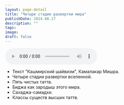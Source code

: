 ```yaml
---
layout: page-detail
title: "Четыре стадии развертки мира"
publishDate: 2024.08.17
description: ""
tags:
image:
draft: false
---
```


<audio title="2024.08.17 - Четыре стадии развертки мира.mp3" src="https://filer-api.advayta.org/v1.0/public/files/75039" controls=""></audio>

* Текст "Кашмирский шайвизм", Камалакар Мишра.
* Четыре стадии развертки вселенной.
* Пять чистых таттв.
* Биджа как зародыш этого мира.
* Сахаджа-самадхи.
* Классы существ высших таттв.

  
